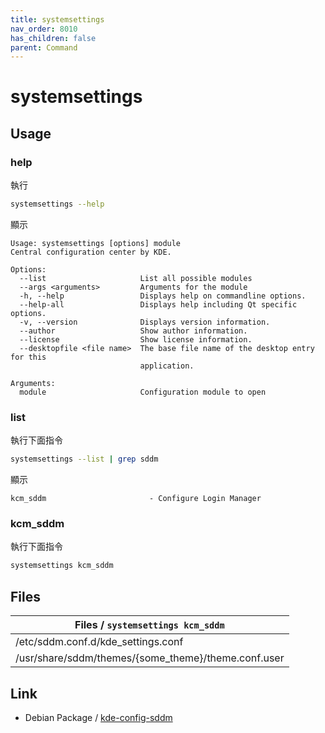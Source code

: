 ```yaml
---
title: systemsettings
nav_order: 8010
has_children: false
parent: Command
---
```



# systemsettings


## Usage


### help

執行

``` sh
systemsettings --help
```

顯示

```
Usage: systemsettings [options] module
Central configuration center by KDE.

Options:
  --list                     List all possible modules
  --args <arguments>         Arguments for the module
  -h, --help                 Displays help on commandline options.
  --help-all                 Displays help including Qt specific options.
  -v, --version              Displays version information.
  --author                   Show author information.
  --license                  Show license information.
  --desktopfile <file name>  The base file name of the desktop entry for this
                             application.

Arguments:
  module                     Configuration module to open
```


### list

執行下面指令

``` sh
systemsettings --list | grep sddm
```

顯示

```
kcm_sddm                       - Configure Login Manager
```


### kcm_sddm

執行下面指令

``` sh
systemsettings kcm_sddm
```


## Files

| Files / `systemsettings kcm_sddm` |
| --- |
| /etc/sddm.conf.d/kde_settings.conf |
| /usr/share/sddm/themes/{some_theme}/theme.conf.user |


## Link

* Debian Package / [kde-config-sddm](https://samwhelp.github.io/note-about-sddm/read/package/debian/kde-config-sddm.html#applications)
